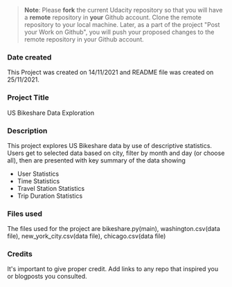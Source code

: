 >**Note**: Please **fork** the current Udacity repository so that you will have a **remote** repository in **your** Github account. Clone the remote repository to your local machine. Later, as a part of the project "Post your Work on Github", you will push your proposed changes to the remote repository in your Github account.

### Date created
This Project was created on 14/11/2021 and README file was created on 25/11/2021.

### Project Title
US Bikeshare Data Exploration

### Description
This project explores US Bikeshare data by use of descriptive statistics. Users get to selected data based on city, filter by month and day (or choose all), then are presented with key summary of the data showing 
 - User Statistics
 - Time Statistics 
 - Travel Station Statistics 
 - Trip Duration Statistics

### Files used
The files used for the project are bikeshare.py(main), washington.csv(data file), new_york_city.csv(data file), chicago.csv(data file)

### Credits
It's important to give proper credit. Add links to any repo that inspired you or blogposts you consulted.

